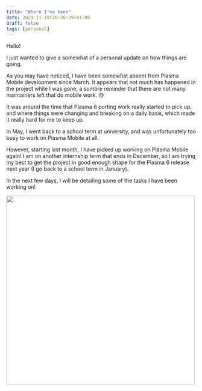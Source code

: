 ```yaml
---
title: "Where I've been"
date: 2023-11-19T20:26:29+01:00
draft: false
tags: [personal]
---
```


Hello!

I just wanted to give a somewhat of a personal update on how things are going.

As you may have noticed, I have been somewhat absent from Plasma Mobile development since March. It appears that not much has happened in the project while I was gone, a sombre reminder that there are not many maintainers left that do mobile work. 😓

It was around the time that Plasma 6 porting work really started to pick up, and where things were changing and breaking on a daily basis, which made it really hard for me to keep up.

In May, I went back to a school term at university, and was unfortunately too busy to work on Plasma Mobile at all.

However, starting last month, I have picked up working on Plasma Mobile again! I am on another internship term that ends in December, so I am trying my best to get the project in good enough shape for the Plasma 6 release next year (I go back to a school term in January).

In the next few days, I will be detailing some of the tasks I have been working on!

<img src="/images/blog/2023/11/yvr.jpg" width=500px/>
